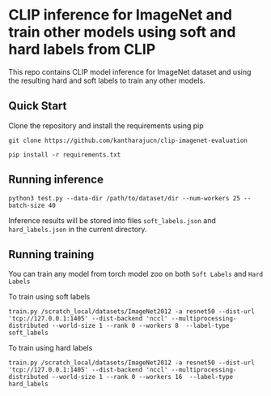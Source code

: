 # CLIP inference for ImageNet and train other models using soft and hard labels from CLIP

This repo contains CLIP model inference for ImageNet dataset and using the resulting hard and soft labels to train any other models.

## Quick Start

Clone the repository and install the requirements using pip

```
git clone https://github.com/kantharajucn/clip-imagenet-evaluation

pip install -r requirements.txt

```


## Running inference

```
python3 test.py --data-dir /path/to/dataset/dir --num-workers 25 --batch-size 40

```

Inference results will be stored into files `soft_labels.json` and `hard_labels.json` in the current directory. 

## Running training

You can train any model from torch model zoo on both `Soft Labels` and `Hard Labels`

To train using soft labels

```
train.py /scratch_local/datasets/ImageNet2012 -a resnet50 --dist-url 'tcp://127.0.0.1:1405' --dist-backend 'nccl' --multiprocessing-distributed --world-size 1 --rank 0 --workers 8  --label-type soft_labels

```

To train using hard labels

```
train.py /scratch_local/datasets/ImageNet2012 -a resnet50 --dist-url 'tcp://127.0.0.1:1405' --dist-backend 'nccl' --multiprocessing-distributed --world-size 1 --rank 0 --workers 16  --label-type hard_labels

```
